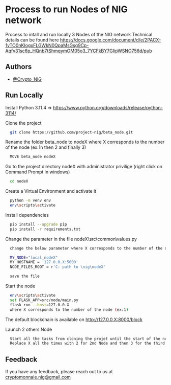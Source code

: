 
# Process to run Nodes of NIG network

Process to intall and run locally 3 Nodes of the NIG network
Technical details can be found here https://docs.google.com/document/d/e/2PACX-1vTO0nKIogxFLGWkN0QpaMsGsg9Cp-Aqfv31sc6p_HQnb7tShmqymOM05o3_7YCFkBY7GIipWSNO756d/pub

## Authors

- [@Crypto_NIG](https://github.com/nigcrypto)


## Run Locally

Install Python 3.11.4 => https://www.python.org/downloads/release/python-3114/

Clone the project

```bash
  git clone https://github.com/project-nig/beta_node.git
```

Rename the folder beta_node to nodeX where X corresponds to the number of the node (ex:1n then 2 and finally 3)

```bash
  MOVE beta_node nodeX
```

Go to the project directory nodeX with administrator privilige (right click on Command Prompt in windows)

```bash
  cd nodeX
```

Create a Virtual Environment and activate it

```bash
  python -m venv env
  env\scripts\activate
```

Install dependencies

```bash
  pip install --upgrade pip
  pip install -r requirements.txt
```
Change the parameter in the file nodeX\src\common\values.py

```bash
  change the below parameter where X corresponds to the number of the node (ex:1)

  MY_NODE="local_nodeX"
  MY_HOSTNAME = '127.0.0.X:5000'
  NODE_FILES_ROOT = r'C: path to \nig\nodeX'

  save the file
```
Start the node

```bash
  env\scripts\activate
  set FLASK_APP=src/node/main.py
  flask run --host=127.0.0.X 
  where X corresponds to the number of the node (ex:1)
```
The default blockchain is available on http://127.0.0.X:8000/block

Launch 2 others Node
```bash
  Start all the tasks from cloning the projet until the start of the node
  Replace X all the times with 2 for 2nd Node and then 3 for the third node
```

## Feedback

If you have any feedback, please reach out to us at cryptomonnaie.nig@gmail.com
